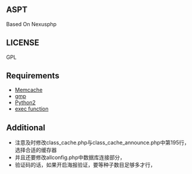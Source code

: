 ASPT
--------------------
Based On Nexusphp

LICENSE
--------------------
GPL


Requirements
--------------------
* [Memcache](http://php.net/manual/en/book.memcache.php)
* [gmp](http://php.net/manual/en/book.gmp.php)
* [Python2](http://python.org)
* [exec function](http://php.net/manual/en/function.exec.php)

Additional
--------------------
* 注意及时修改class_cache.php与class_cache_announce.php中第195行，选择合适的缓存器
* 并且还要修改allconfig.php中数据库连接部分，
* 验证码的话，如果开启海报验证，要等种子数目足够多才行，



